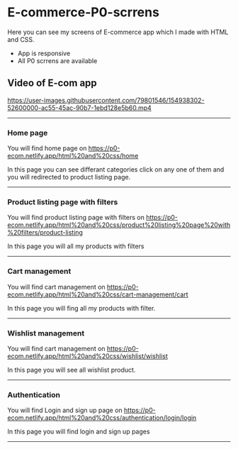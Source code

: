 # E-commerce-P0-scrrens

Here you can see my screens of E-commerce app which I made with HTML and CSS.

- App is responsive
- All P0 scrrens are available

## Video of E-com app

https://user-images.githubusercontent.com/79801546/154938302-52600000-ac55-45ac-90b7-1ebd128e5b60.mp4

---

### Home page

You will find home page on https://p0-ecom.netlify.app/html%20and%20css/home

In this page you can see differant categories click on any one of them and you will redirected to product listing page.

---

### Product listing page with filters

You will find product listing page with filters on https://p0-ecom.netlify.app/html%20and%20css/product%20listing%20page%20with%20filters/product-listing

In this page you will all my products with filters

---

### Cart management

You will find cart management on https://p0-ecom.netlify.app/html%20and%20css/cart-management/cart

In this page you will fing all my products with filter.

---

### Wishlist management 

You will find cart management on https://p0-ecom.netlify.app/html%20and%20css/wishlist/wishlist

In this page you will see all wishlist product.

---

### Authentication

You will find Login and sign up page on https://p0-ecom.netlify.app/html%20and%20css/authentication/login/login

In this page you will find login and sign up pages

---



